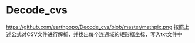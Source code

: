 # Decode_cvs
https://github.com/earthpopo/Decode_cvs/blob/master/mathpix.png
按照上述公式对CSV文件进行解析，并找出每个连通域的矩形框坐标，写入txt文件中
